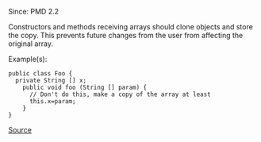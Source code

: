Since: PMD 2.2

Constructors and methods receiving arrays should clone objects and store the copy.
This prevents future changes from the user from affecting the original array.

Example(s):
```
public class Foo {
  private String [] x;
    public void foo (String [] param) {
      // Don't do this, make a copy of the array at least
      this.x=param;
    }
}
```

[Source](https://pmd.github.io/pmd-5.5.4/pmd-java/rules/java/sunsecure.html#ArrayIsStoredDirectly)
